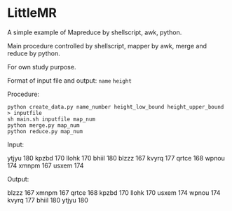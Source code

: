 # LittleMR
A simple example of Mapreduce by shellscript, awk, python.

Main procedure controlled by shellscript, mapper by awk, merge and reduce by python.

For own study purpose.

Format of input file and output: `name` `height`

Procedure:

	python create_data.py name_number height_low_bound height_upper_bound > inputfile
	sh main.sh inputfile map_num
	python merge.py map_num 
	python reduce.py map_num

Input:

ytjyu 180
kpzbd 170
llohk 170
bhiil 180
blzzz 167
kvyrq 177
qrtce 168
wpnou 174
xmnpm 167
usxem 174

Output:

blzzz 167
xmnpm 167
qrtce 168
kpzbd 170
llohk 170
usxem 174
wpnou 174
kvyrq 177
bhiil 180
ytjyu 180
